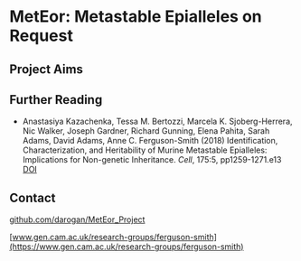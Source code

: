 # MetEor: Metastable Epialleles on Request

## Project Aims



## Further Reading

* Anastasiya Kazachenka, Tessa M. Bertozzi, Marcela K. Sjoberg-Herrera, Nic Walker, Joseph Gardner, Richard Gunning, Elena Pahita, Sarah Adams, David Adams, Anne C. Ferguson-Smith (2018) Identification, Characterization, and Heritability of Murine Metastable Epialleles: Implications for Non-genetic Inheritance. <i>Cell</i>, 175:5, pp1259-1271.e13 [DOI](https://doi.org/10.1016/j.cell.2018.09.043)

## Contact

[github.com/darogan/MetEor_Project](https://github.com/darogan/MetEor_Project)

[www.gen.cam.ac.uk/research-groups/ferguson-smith](https://www.gen.cam.ac.uk/research-groups/ferguson-smith)
